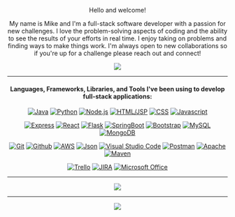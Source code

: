 <div align="center" dir="auto">
<p>
Hello and welcome!

My name is Mike and I'm a full-stack software developer with a passion for new challenges. I love the problem-solving aspects of coding and the ability to see the results of your efforts in real time. I enjoy taking on problems and finding ways to make things work. I'm always open to new collaborations so if you're up for a challenge please reach out and connect!
</p>
<a href="https://www.linkedin.com/in/michaelghobson/"><img src="https://img.shields.io/badge/LinkedIn-0077B5?style=for-the-badge&logo=linkedin&logoColor=white"></a>
<hr>
<h4>Languages, Frameworks, Libraries, and Tools I've been using to develop full-stack applications:</h4>
<p dir="auto">
<a href="https://docs.oracle.com/en/java/" rel="nofollow"><img src="https://camo.githubusercontent.com/77b43203409781ec8fa50d9e961fe87d7860c55a457442df01b7f272651030eb/68747470733a2f2f696d672e736869656c64732e696f2f62616467652f4a6176612d726564" alt="Java" data-canonical-src="https://img.shields.io/badge/Java-red" style="max-width: 100%;"></a>
<a href="https://docs.python.org/3/" rel="nofollow"><img src="https://img.shields.io/badge/Python-FFD43B?style=for-the-badge&logo=python&logoColor=blue" alt="Python"></a>
<a href="https://nodejs.org/en/" rel="nofollow"><img src="https://img.shields.io/badge/Node.js-339933?style=for-the-badge&logo=nodedotjs&logoColor=white" alt="Node.js"></a>
<a href="https://developer.mozilla.org/en-US/docs/Web/HTML" rel="nofollow"><img src="https://img.shields.io/badge/HTML5-E34F26?style=for-the-badge&logo=html5&logoColor=white" alt="HTML/JSP"></a>
<a href="https://developer.mozilla.org/en-US/docs/Web/CSS" rel="nofollow"><img src="https://img.shields.io/badge/CSS3-1572B6?style=for-the-badge&logo=css3&logoColor=white" alt="CSS"></a>
<a href="https://developer.mozilla.org/en-US/docs/Web/JavaScript" rel="nofollow"><img src="https://img.shields.io/badge/JavaScript-323330?style=for-the-badge&logo=javascript&logoColor=F7DF1E" alt="Javascript"></a>
</p>
<p dir="auto">
<a href="https://www.prisma.io/express" rel="nofollow"><img src="https://img.shields.io/badge/Express.js-000000?style=for-the-badge&logo=express&logoColor=white" alt="Express"></a>
<a href="https://reactjs.org/" rel="nofollow"><img src="https://img.shields.io/badge/React-20232A?style=for-the-badge&logo=react&logoColor=61DAFB" alt="React"></a>
<a href="https://flask.palletsprojects.com/en/2.2.x/" rel="nofollow"><img src="https://img.shields.io/badge/Flask-000000?style=for-the-badge&logo=flask&logoColor=white" alt="Flask"></a>
<a href="https://docs.spring.io/spring-boot/docs/current/reference/htmlsingle/" rel="nofollow"><img src="https://img.shields.io/badge/Spring_Boot-F2F4F9?style=for-the-badge&logo=spring-boot" alt="SpringBoot"></a>
<a href="https://getbootstrap.com" rel="nofollow"><img src="https://img.shields.io/badge/Bootstrap-563D7C?style=for-the-badge&logo=bootstrap&logoColor=white" alt="Bootstrap"></a>
<a href="https://dev.mysql.com/doc/" rel="nofollow"><img src="https://img.shields.io/badge/MySQL-005C84?style=for-the-badge&logo=mysql&logoColor=white" alt="MySQL"></a>
<a href="https://www.mongodb.com/home" rel="nofollow"><img src="https://img.shields.io/badge/MongoDB-4EA94B?style=for-the-badge&logo=mongodb&logoColor=white" alt="MongoDB"></a>
</p>
<p dir="auto">
<a href="https://git-scm.com/"><img src="https://img.shields.io/badge/GIT-E44C30?style=for-the-badge&logo=git&logoColor=white" alt="Git"></a>
<a href="https://github.com/Michael-Hobson"><img src="https://img.shields.io/badge/GitHub-100000?style=for-the-badge&logo=github&logoColor=white" alt="Github"></a>
<a href="https://aws.amazon.com/" rel="nofollow"><img src="https://img.shields.io/badge/Amazon_AWS-FF9900?style=for-the-badge&logo=amazonaws&logoColor=white" alt="AWS"></a>
<a href="https://www.json.org/json-en.html" rel="nofollow"><img src="https://img.shields.io/badge/json-5E5C5C?style=for-the-badge&logo=json&logoColor=white" alt="Json"></a>
<a href="https://code.visualstudio.com/" rel="nofollow"><img src="https://img.shields.io/badge/VSCode-0078D4?style=for-the-badge&logo=visual%20studio%20code&logoColor=white" alt="Visual Studio Code"></a>
<a href="https://www.postman.com/" rel="nofollow"><img src="https://img.shields.io/badge/Postman-FF6C37?style=for-the-badge&logo=Postman&logoColor=white" alt="Postman"></a>
<a href="https://httpd.apache.org/docs/" rel="nofollow"><img src="https://img.shields.io/badge/Apache-D22128?style=for-the-badge&logo=Apache&logoColor=white" alt="Apache"></a>
<a href="https://maven.apache.org/" rel="nofollow"><img src="https://img.shields.io/badge/apache_maven-C71A36?style=for-the-badge&logo=apachemaven&logoColor=white" alt="Maven"></a>
</p>
<p dir="auto">
<a href="https://www.atlassian.com/software/trello" rel="nofollow"><img src="https://img.shields.io/badge/Trello-0052CC?style=for-the-badge&logo=trello&logoColor=white" alt="Trello"></a>
<a href="https://www.atlassian.com/software/jira" rel="nofollow"><img src="https://img.shields.io/badge/Jira-0052CC?style=for-the-badge&logo=Jira&logoColor=white" alt="JIRA"></a>
<a href="https://www.office.com/" rel="nofollow"><img src="https://img.shields.io/badge/Microsoft_Office-D83B01?style=for-the-badge&logo=microsoft-office&logoColor=white" alt="Microsoft Office"></a>
</p>
<hr>
<img src="https://github-readme-stats.vercel.app/api?username=Michael-Hobson">
<hr>
<img src="https://hits.seeyoufarm.com/api/count/incr/badge.svg?url=https%3A%2F%2Fgithub.com%2FMichael-Hobson1212%2Fhit-counter">
</div>
<!--
**Michael-Hobson/Michael-Hobson** is a ✨ _special_ ✨ repository because its `README.md` (this file) appears on your GitHub profile.

Here are some ideas to get you started:

- 🔭 I’m currently working on ...
- 🌱 I’m currently learning ...
- 👯 I’m looking to collaborate on ...
- 🤔 I’m looking for help with ...
- 💬 Ask me about ...
- 📫 How to reach me: ...
- 😄 Pronouns: ...
- ⚡ Fun fact: ...
-->
